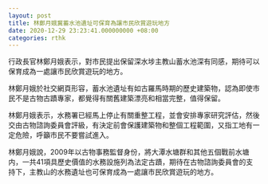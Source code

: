 ```yaml
---
layout: post
title: 林鄭月娥冀蓄水池遺址可保育為讓市民欣賞遊玩地方
date: 2020-12-29 23:23:41.000000000 +08:00
categories: rthk
---
```


行政長官林鄭月娥表示，對市民提出保留深水埗主教山蓄水池深有同感，期待可以保育成為一處讓市民欣賞遊玩的地方。

林鄭月娥於社交網頁形容，蓄水池遺址有如古羅馬時期的歷史建築物，認為即使市民不是古物古蹟專家，都覺得有關舊建築漂亮和相當完整，值得保留。

林鄭月娥表示，水務署已經馬上停止有關重整工程，並會安排專家研究評估，然後交由古物諮詢委員會評級，有決定前會保護建築物和整個工程範圍，又指工地有一定危險，呼籲市民不要嘗試進入。

林鄭月娥說，2009年以古物事務監督身份，將大潭水塘群和其他五個戰前水塘内，一共41項具歷史價值的水務設施列為法定古蹟，期待在古物諮詢委員會的支持下，主教山的水務遺址也可保育成為一處讓市民欣賞遊玩的地方。
